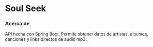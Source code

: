# Soul Seek

### Acerca de 
API hecha con Spring Boot. 
Permite obtener datos de artistas, albumes, canciones y links directos de audio mp3.


